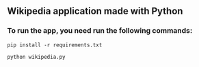 ## Wikipedia application made with Python

### To run the app, you need run the following commands:

```shell
pip install -r requirements.txt

python wikipedia.py
```
